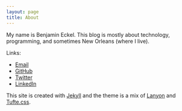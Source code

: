 ```yaml
---
layout: page
title: About
---
```


My name is Benjamin Eckel. This blog is mostly about technology, programming, and sometimes New Orleans (where I live).

Links:

* [Email](mailto:bhelx@simst.im)
* [GitHub](https://github.com/bhelx)
* [Twitter](https://twitter.com/bhelx)
* [LinkedIn](https://www.linkedin.com/in/benjamin-eckel-b025831a3/)

This site is created with [Jekyll](https://jekyllrb.com/) and the theme is a mix of [Lanyon](https://lanyon.getpoole.com/) and [Tufte.css](https://github.com/edwardtufte/tufte-css/).